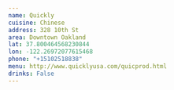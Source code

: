 ```yaml
---
name: Quickly
cuisine: Chinese
address: 328 10th St
area: Downtown Oakland
lat: 37.800464568230844
lon: -122.26972077615468
phone: "+15102518838"
menu: http://www.quicklyusa.com/quicprod.html
drinks: False
---
```

